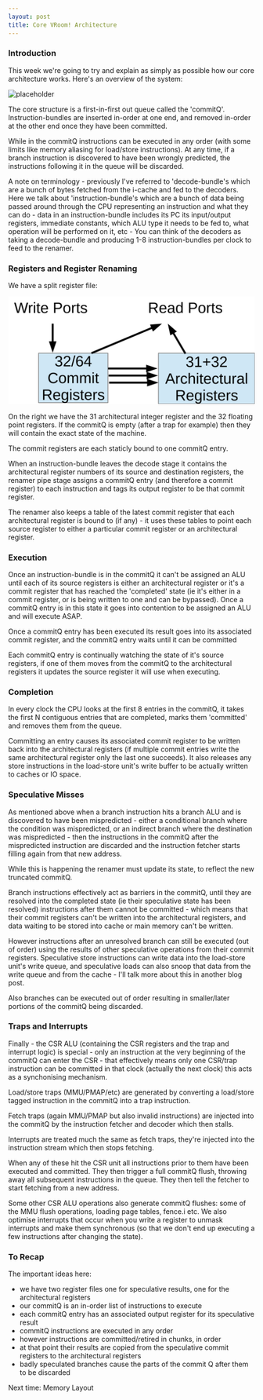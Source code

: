 ```yaml
---
layout: post
title: Core VRoom! Architecture
---
```



### Introduction

This week we're going to try and explain as simply as possible how our core architecture works. Here's an
overview of the system:

![placeholder](/talk/assets/overview.svg "System Architecture")

The core structure is a first-in-first out queue called the 'commitQ'. Instruction-bundles
are inserted in-order at one end, and removed in-order at the other
end once they have been committed.

While in the commitQ instructions can be executed in any order (with some limits like memory
aliasing for load/store instructions). At any time, if a branch instruction is discovered to have
been wrongly predicted, the instructions following it in the queue will be discarded.

A note on terminology - previously I've referred to 'decode-bundle's which are a bunch of bytes fetched from the i-cache 
and fed to the decoders. Here we talk about 'instruction-bundle's which are a bunch of data being passed around 
through the CPU representing an instruction and what they can do - data in an instruction-bundle includes its PC
its input/output registers, immediate constants, which ALU type it needs to be fed to, what operation will be
performed on it, etc - You can think of the decoders as taking a decode-bundle and producing 1-8 instruction-bundles 
per clock to feed to the renamer.


### Registers and Register Renaming

We have a split register file:

![placeholder](/talk/assets/registers.svg "Register Files")

On the right we have the 31 architectural integer register and the 32 floating point registers. If the commitQ is empty
(after a trap for example) then they will contain the exact state of the machine.

The commit registers are each staticly bound to one commitQ entry.

When an instruction-bundle leaves the decode stage it contains the architectural register numbers of its source
and destination registers, the renamer pipe stage assigns a commitQ entry (and therefore a commit register) to
each instruction and tags its output register to be that commit register.

The renamer also keeps a table of the latest 
commit register that each architectural register is bound to (if any) - it uses these tables to point each source
register to either a particular commit register or an architectural register.

### Execution


Once an instruction-bundle is in the commitQ it can't be assigned an ALU until each of its source registers
is either an architectural register or it's a commit register that has reached the 'completed' state (ie it's
either in a commit register, or is being written to one and can be bypassed). Once a commitQ entry is in this state
it goes into contention to be assigned an ALU and will execute ASAP.

Once a commitQ entry has been executed its result goes into its associated commit register, and the commitQ
entry waits until it can be committed 

Each commitQ entry is continually watching the state of it's source registers, if one of them moves from the commitQ
to the architectural registers it updates the source register it will use when executing.

### Completion

In every clock the CPU looks at the first 8 entries in the commitQ, it takes the first N contiguous entries 
that are completed, marks them 'committed' and removes them from the queue.

Committing an entry causes 
its associated commit register to be written back into the architectural registers (if multiple commit entries
write the same architectural register only the last one succeeds). It also releases any store instructions
in the load-store unit's write buffer to be actually written to caches or IO space.

### Speculative Misses

As mentioned above when a branch instruction hits a branch ALU and is discovered to have been mispredicted - either a 
conditional branch where the condition was mispredicted, or an indirect branch where the destination was mispredicted - then
the instructions in the commitQ after the mispredicted instruction are discarded and the instruction fetcher
starts filling again from that new address.

While this is happening the renamer must update its state, to reflect the new truncated commitQ.

Branch instructions effectively act as barriers in the commitQ, until they are resolved into the completed
state (ie their speculative state has been resolved) instructions after them cannot be committed - which means that
their commit registers can't be written into the architectural registers, and data waiting to be stored into cache or main memory
can't be written.

However instructions after an unresolved branch can still be executed (out of order) using the results of
other speculative operations from their commit registers. Speculative store instructions can 
write data into the load-store unit's write 
queue, and speculative loads can also snoop that data from the write queue and from the cache - I'll
talk more about this in another blog post.

Also branches can be executed out of order resulting in smaller/later portions of the commitQ being discarded.

### Traps and Interrupts

Finally - the CSR ALU (containing the CSR registers and the trap and interrupt logic) is special - only
an instruction at the very beginning of the commitQ can enter the CSR - that effectively means only one CSR/trap instruction
can be committed in that clock (actually the next clock) this acts as a synchonising mechanism.

Load/store traps (MMU/PMAP/etc) are generated by converting a load/store tagged instruction in the commitQ into a trap
instruction.

Fetch traps (again MMU/PMAP but also invalid instructions) are injected into the commitQ by the instruction fetcher
and decoder which then stalls.

Interrupts are treated much the same as fetch traps, they're injected into the instruction stream which then stops
fetching.

When any of these hit the CSR unit all instructions prior to them have been executed and committed. They then trigger
a full commitQ flush, throwing away all subsequent instructions in the queue.
They then tell the fetcher to start fetching from a new address.

Some other CSR ALU operations also generate commitQ flushes: some of the MMU flush operations, loading page tables, fence.i etc. We also optimise interrupts that occur when you write a register to unmask interrupts and make them synchronous (so that we don't end up executing a few instructions after changing the state).

### To Recap
The important ideas here:

* we have two register files one for speculative results, one for the architectural registers
* our commitQ is an in-order list of instructions to execute
* each commitQ entry has an associated output register for its speculative result
* commitQ instructions are executed in any order
* however instructions are committed/retired in chunks, in order
* at that point their results are copied from the speculative commit registers to the architectural registers
* badly speculated branches cause the parts of the commit Q after them to be discarded

Next time: Memory Layout
